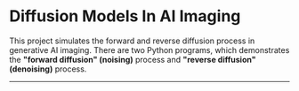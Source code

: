 # Diffusion Models In AI Imaging
This project simulates the forward and reverse diffusion process in generative AI imaging. There are two Python programs, which demonstrates the <b>"forward diffusion" (noising)</b> process and <b>"reverse diffusion" (denoising)</b> process.

-----------


